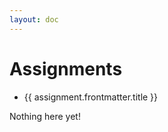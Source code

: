 ```yaml
---
layout: doc
---
```


<script setup>
  import {data assignments} from './assignments/assignment.data';
  import { withBase } from 'vitepress';
</script>

# Assignments

<ul v-if="blogs.length > 0">
  <li v-for="assignment of assignments">
    <a :href="withBase(assignment.url)">{{ assignment.frontmatter.title }}</a>
  </li>
</ul>
<p v-else>
  Nothing here yet!
</p>

